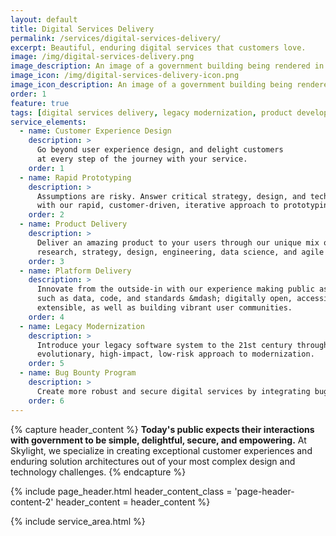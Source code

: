 ```yaml
---
layout: default
title: Digital Services Delivery
permalink: /services/digital-services-delivery/
excerpt: Beautiful, enduring digital services that customers love.
image: /img/digital-services-delivery.png
image_description: An image of a government building being rendered in a computer browser.
image_icon: /img/digital-services-delivery-icon.png
image_icon_description: An image of a government building being rendered in a computer browser.
order: 1
feature: true
tags: [digital services delivery, legacy modernization, product development, customer experience design]
service_elements:
  - name: Customer Experience Design
    description: >
      Go beyond user experience design, and delight customers
      at every step of the journey with your service.
    order: 1
  - name: Rapid Prototyping
    description: >
      Assumptions are risky. Answer critical strategy, design, and tech questions
      with our rapid, customer-driven, iterative approach to prototyping.
    order: 2
  - name: Product Delivery
    description: >
      Deliver an amazing product to your users through our unique mix of
      research, strategy, design, engineering, data science, and agile project management.
    order: 3
  - name: Platform Delivery
    description: >
      Innovate from the outside-in with our experience making public assets &mdash;
      such as data, code, and standards &mdash; digitally open, accessible, and
      extensible, as well as building vibrant user communities.
    order: 4
  - name: Legacy Modernization
    description: >
      Introduce your legacy software system to the 21st century through our
      evolutionary, high-impact, low-risk approach to modernization.
    order: 5
  - name: Bug Bounty Program
    description: >
      Create more robust and secure digital services by integrating bug bounties into your development, security, and operational processes.
    order: 6
---
```


{% capture header_content %}
  <strong>Today's public expects their interactions with government to be simple,
  delightful, secure, and empowering.</strong> At Skylight, we specialize in creating
  exceptional customer experiences and enduring solution architectures out of
  your most complex design and technology challenges.
{% endcapture %}

{% include page_header.html
  header_content_class = 'page-header-content-2'
  header_content = header_content
%}

{% include service_area.html %}
